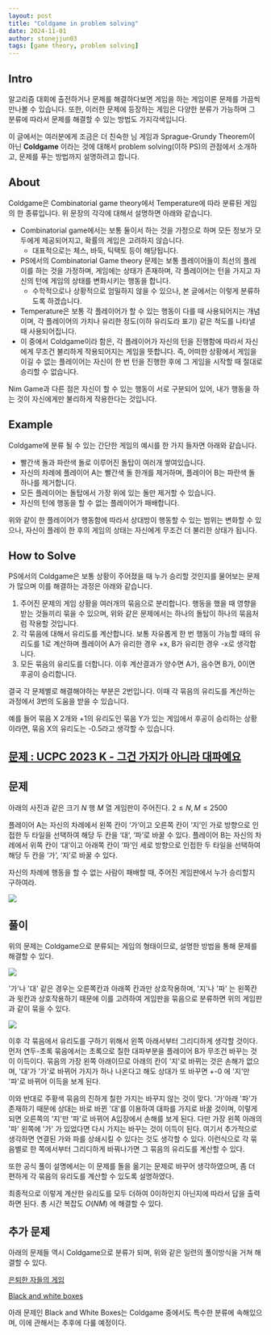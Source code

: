 ```yaml
---
layout: post
title: "Coldgame in problem solving"
date: 2024-11-01
author: stonejjun03
tags: [game theory, problem solving]
---
```


## Intro

알고리즘 대회에 출전하거나 문제를 해결하다보면 게임을 하는 게임이론 문제를 가끔씩 만나볼 수 있습니다.
또한, 이러한 문제에 등장하는 게임은 다양한 분류가 가능하며 그 분류에 따라서 문제를 해결할 수 있는 방법도 가지각색입니다. 

이 글에서는 여러분에게 조금은 더 친숙한 님 게임과 Sprague-Grundy Theorem이 아닌 **Coldgame** 이라는 것에 대해서 problem solving(이하 PS)의 관점에서 소개하고, 문제를 푸는 방법까지 설명하려고 합니다.


## About

Coldgame은 Combinatorial game theory에서 Temperature에 따라 분류된 게임의 한 종류입니다. 
위 문장의 각각에 대해서 설명하면 아래와 같습니다.


- Combinatorial game에서는 보통 둘이서 하는 것을 가정으로 하며 모든 정보가 모두에게 제공되어지고, 확률의 게입은 고려하지 않습니다.
    - 대표적으로는 체스, 바둑, 틱택토 등이 해당됩니다.
- PS에서의 Combinatorial Game theory 문제는 보통 플레이어들이 최선의 플레이를 하는 것을 가정하며, 게임에는 상태가 존재하며, 각 플레이어는 턴을 가지고 자신의 턴에 게임의 상태를 변화시키는 행동을 합니다.
    - 수학적으로나 상황적으로 엄밀하지 않을 수 있으나, 본 글에서는 이렇게 분류하도록 하겠습니다. 
- Temperature은 보통 각 플레이어가 할 수 있는 행동이 다를 때 사용되어지는 개념이며, 각 플레이어의 가치나 유리한 정도(이하 유리도라 표기) 같은 척도를 나타낼 때 사용되어집니다.
- 이 중에서 Coldgame이라 함은, 각 플레이어가 자신의 턴을 진행함에 따라서 자신에게 무조건 불리하게 작용되어지는 게임을 뜻합니다. 즉, 어떠한 상황에서 게임을 이길 수 없는 플레이어는 자신이 한 번 턴을 진행한 후에 그 게임을 시작할 때 절대로 승리할 수 없습니다. 

Nim Game과 다른 점은 자신이 할 수 있는 행동이 서로 구분되어 있어, 내가 행동을 하는 것이 자신에게만 불리하게 작용한다는 것입니다. 


## Example

Coldgame에 분류 될 수 있는 간단한 게임의 예시를 한 가지 들자면 아래와 같습니다. 

- 빨간색 돌과 파란색 돌로 이루어진 돌탑이 여러개 쌓여있습니다.
- 자신의 차례에 플레이어 A는 빨간색 돌 한개를 제거하며, 플레이어 B는 파란색 돌 하나를 제거합니다.
- 모든 플레이어는 돌탑에서 가장 위에 있는 돌만 제거할 수 있습니다. 
- 자신의 턴에 행동을 할 수 없는 플레이어가 패배합니다. 

위와 같이 한 플레이어가 행동함에 따라서 상대방이 행동할 수 있는 범위는 변화할 수 있으나, 자신이 플레이 한 후의 게임의 상태는 자신에게 무조건 더 불리한 상태가 됩니다. 


## How to Solve

PS에서의 Coldgame은 보통 상황이 주어졌을 때 누가 승리할 것인지를 물어보는 문제가 많으며 이를 해결하는 과정은 아래와 같습니다. 

1. 주어진 문제의 게임 상황을 여러개의 묶음으로 분리합니다. 
행동을 했을 때 영향을 받는 것들끼리 묶을 수 있으며, 위와 같은 문제에서는 하나의 돌탑이 하나의 묶음처럼 작용할 것입니다. 
2. 각 묶음에 대해서 유리도를 계산합니다. 
보통 자유롭게 한 번 행동이 가능할 때의 유리도를 1로 계산하며 플레이어 A가 유리한 경우 +x, B가 유리한 경우 -x로 생각합니다.
3. 모든 묶음의 유리도를 더합니다. 이후 계산결과가 양수면 A가, 음수면 B가, 0이면  후공이 승리합니다.  

결국 각 문제별로 해결해야하는 부분은 2번입니다. 이때 각 묶음의 유리도를 계산하는 과정에서 3번의 도움을 받을 수 있습니다. 

예를 들어 묶음 X 2개와 +1의 유리도인 묶음 Y가 있는 게임에서 후공이 승리하는 상황이라면, 묶음 X의 유리도는 -0.5라고 생각할 수 있습니다. 


## [문제 : UCPC 2023 K - 그건 가지가 아니라 대파예요](https://www.acmicpc.net/problem/28407)

## 문제

아래의 사진과 같은 크기 $N$ 행 $M$ 열 게임판이 주어진다. $2 \le N, M \le 2500$

플레이어 A는 자신의 차례에서 왼쪽 칸이 ‘가’이고 오른쪽 칸이 ‘지’인 가로 방향으로 인접한 두 타일을 선택하여 해당 두 칸을 ‘대‘, ‘파’로 바꿀 수 있다. 플레이어 B는 자신의 차례에서 위쪽 칸이 ‘대’이고 아래쪽 칸이 ‘파’인 세로 방향으로 인접한 두 타일을 선택하여 해당 두 칸을 ‘가’, ‘지’로 바꿀 수 있다.

자신의 차례에 행동을 할 수 없는 사람이 패배할 때, 주어진 게임판에서 누가 승리할지 구하여라.

![](/assets/images/coldgame_ps/ex1.png)

## 풀이

위의 문제는 Coldgame으로 분류되는 게임의 형태이므로, 설명한 방법을 통해 문제를 해결할 수 있다. 

![](/assets/images/coldgame_ps/ex2.png)

'가'나 '대' 같은 경우는 오른쪽칸과 아래쪽 칸과만 상호작용하며, '지'나 '파' 는 왼쪽칸과 윗칸과 상호작용하기 때문에 이를 고려하여 게임판을 묶음으로 분류하면 위의 게임판과 같이 묶을 수 있다.  

![](/assets/images/coldgame_ps/ex3.png)

이후 각 묶음에서 유리도를 구하기 위해서 왼쪽 아래서부터 그리디하게 생각할 것이다. 먼저 연두-초록 묶음에서는 초록으로 칠한 대파부분을 플레이어 B가 무조건 바꾸는 것이 이득이다.
묶음의 가장 왼쪽 아래이므로 아래의 칸이 '지'로 바뀌는 것은 손해가 없으며, '대'가 '가'로 바뀌어 가지가 하나 나온다고 해도 상대가 또 바꾸면 +-0 에 '지'만 '파'로 바뀌어 이득을 보게 된다. 

이와 반대로 주황색 묶음의 진하게 칠한 가지는 바꾸지 않는 것이 맞다. '가'아래 '파'가 존재하기 때문에 상대는 바로 바뀐 '대'를 이용하여 대파를 가지로 바꿀 것이며, 이렇게 되면 오른쪽의 '지'만 '파'로 바뀌어 A입장에서 손해를 보게 된다. 
다만 가장 왼쪽 아래의 '파' 왼쪽에 '가' 가 있었다면 다시 가지는 바꾸는 것이 이득이 된다. 여기서 추가적으로 생각하면 연결된 가와 파를 상쇄시킬 수 있다는 것도 생각할 수 있다. 
이런식으로 각 묶음별로 한 쪽에서부터 그리디하게 바꿔나가면 그 묶음의 유리도를 계산할 수 있다. 

또한 공식 풀이 설명에서는 이 문제를 돌을 옮기는 문제로 바꾸어 생각하였으며, 좀 더 편하게 각 묶음의 유리도를 계산할 수 있도록 설명하였다. 

최종적으로 이렇게 계산한 유리도를 모두 더하여 0이하인지 아닌지에 따라서 답을 출력하면 된다. 총 시간 복잡도 $O(NM)$ 에 해결할 수 있다. 

## 추가 문제

아래의 문제들 역시 Coldgame으로 분류가 되며, 위와 같은 일련의 풀이방식을 거쳐 해결할 수 있다. 

[은퇴한 자들의 게임](https://www.acmicpc.net/problem/22883)

[Black and white boxes](https://www.acmicpc.net/problem/13409)

아래 문제인 Black and White Boxes는 Coldgame 중에서도 특수한 분류에 속해있으며, 이에 관해서는 추후에 다룰 예정이다. 


